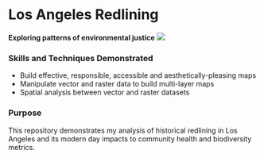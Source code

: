 # Los Angeles Redlining
**Exploring patterns of environmental justice**
![](outputs\holc-scan.jpg)

### Skills and Techniques Demonstrated
- Build effective, responsible, accessible and aesthetically-pleasing maps
- Manipulate vector and raster data to build multi-layer maps
- Spatial analysis between vector and raster datasets

### Purpose
This repository demonstrates my analysis of historical redlining in Los Angeles and its modern day impacts to community health and biodiversity metrics.

###